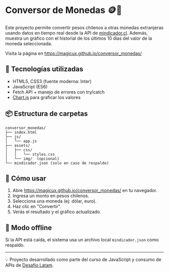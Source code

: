 
# Conversor de Monedas 🪙💱

Este proyecto permite convertir pesos chilenos a otras monedas extranjeras usando datos en tiempo real desde la API de [mindicador.cl](https://mindicador.cl/). Además, muestra un gráfico con el historial de los últimos 10 días del valor de la moneda seleccionada.

Visita la página en https://magicux.github.io/conversor_monedas/

## 🧰 Tecnologías utilizadas

- HTML5, CSS3 (fuente moderna: Inter)
- JavaScript (ES6)
- Fetch API + manejo de errores con try/catch
- [Chart.js](https://www.chartjs.org/) para graficar los valores

## 📦 Estructura de carpetas

```
conversor_monedas/
├── index.html
├── js/
│   └── app.js
├── assets/
│   ├── css/
│   │   └── styles.css
│   └── img/  (opcional)
└── mindicador.json (solo en caso de respaldo)
```

## 🚀 Cómo usar

1. Abre https://magicux.github.io/conversor_monedas/ en tu navegador.
2. Ingresa un monto en pesos chilenos.
3. Selecciona una moneda (ej: dólar, euro).
4. Haz clic en "Convertir".
5. Verás el resultado y el gráfico actualizado.

## 🧪 Modo offline

Si la API está caída, el sistema usa un archivo local `mindicador.json` como respaldo.

---

💡 Proyecto desarrollado como parte del curso de JavaScript y consumo de APIs de [Desafío Latam](https://desafiolatam.com/).
